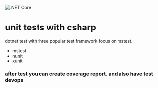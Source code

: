 ![.NET Core](https://github.com/hyperxcode/test_csharp_mstest_nunit_xunit/workflows/.NET%20Core/badge.svg)
# unit tests with csharp
dotnet test with three popular test framework.focus on mstest.
- mstest
- nunit
- xunit

### after test you can create coverage report. and also have test devops
